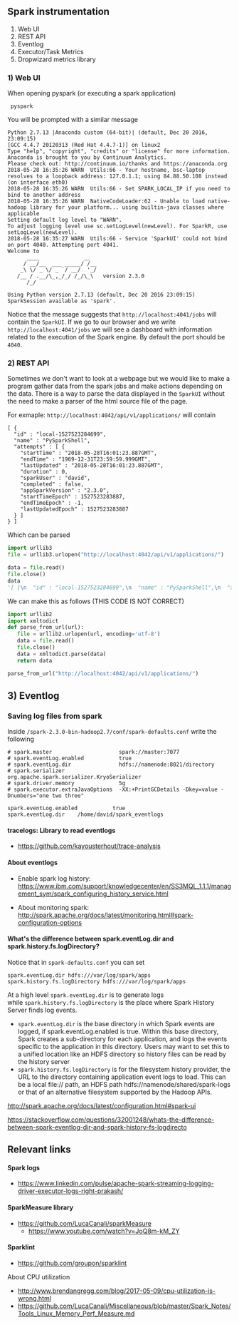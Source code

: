 

## Spark instrumentation

1) Web UI
2) REST API
3) Eventlog
4) Executor/Task Metrics
5) Dropwizard metrics library



### 1) Web UI

When opening pyspark (or executing a spark application)
```
 pyspark
```
You will be prompted with a similar message

```
Python 2.7.13 |Anaconda custom (64-bit)| (default, Dec 20 2016, 23:09:15) 
[GCC 4.4.7 20120313 (Red Hat 4.4.7-1)] on linux2
Type "help", "copyright", "credits" or "license" for more information.
Anaconda is brought to you by Continuum Analytics.
Please check out: http://continuum.io/thanks and https://anaconda.org
2018-05-28 16:35:26 WARN  Utils:66 - Your hostname, bsc-laptop resolves to a loopback address: 127.0.1.1; using 84.88.50.108 instead (on interface eth0)
2018-05-28 16:35:26 WARN  Utils:66 - Set SPARK_LOCAL_IP if you need to bind to another address
2018-05-28 16:35:26 WARN  NativeCodeLoader:62 - Unable to load native-hadoop library for your platform... using builtin-java classes where applicable
Setting default log level to "WARN".
To adjust logging level use sc.setLogLevel(newLevel). For SparkR, use setLogLevel(newLevel).
2018-05-28 16:35:27 WARN  Utils:66 - Service 'SparkUI' could not bind on port 4040. Attempting port 4041.
Welcome to
      ____              __
     / __/__  ___ _____/ /__
    _\ \/ _ \/ _ `/ __/  '_/
   /__ / .__/\_,_/_/ /_/\_\   version 2.3.0
      /_/

Using Python version 2.7.13 (default, Dec 20 2016 23:09:15)
SparkSession available as 'spark'.
```

Notice that the message suggests that `http://localhost:4041/jobs` will contain the `SparkUI`. If we go to our browser and we write `http://localhost:4041/jobs` we will see a dashboard with information related to the execution of the Spark engine. By default the port should be `4040`.

### 2) REST API

Sometimes we don't want to look at a webpage but we would like to make a program gather data from the spark jobs and make actions depending on the data. There is a way to parse the data displayed in the `SparkUI` without the need to make a parser of the html source file of the page.


For exmaple: `http://localhost:4042/api/v1/applications/` will contain
```
[ {
  "id" : "local-1527523284699",
  "name" : "PySparkShell",
  "attempts" : [ {
    "startTime" : "2018-05-28T16:01:23.887GMT",
    "endTime" : "1969-12-31T23:59:59.999GMT",
    "lastUpdated" : "2018-05-28T16:01:23.887GMT",
    "duration" : 0,
    "sparkUser" : "david",
    "completed" : false,
    "appSparkVersion" : "2.3.0",
    "startTimeEpoch" : 1527523283887,
    "endTimeEpoch" : -1,
    "lastUpdatedEpoch" : 1527523283887
  } ]
} ]
```
Which can be parsed
```python
import urllib3
file = urllib3.urlopen("http://localhost:4042/api/v1/applications/")

data = file.read()
file.close()
data
'[ {\n  "id" : "local-1527523284699",\n  "name" : "PySparkShell",\n  "attempts" : [ {\n    "startTime" : "2018-05-28T16:01:23.887GMT",\n    "endTime" : "1969-12-31T23:59:59.999GMT",\n    "lastUpdated" : "2018-05-28T16:01:23.887GMT",\n    "duration" : 0,\n    "sparkUser" : "david",\n    "completed" : false,\n    "appSparkVersion" : "2.3.0",\n    "startTimeEpoch" : 1527523283887,\n    "endTimeEpoch" : -1,\n    "lastUpdatedEpoch" : 1527523283887\n  } ]\n} ]'
```
We can make this as follows (THIS CODE IS NOT CORRECT)

```python
import urllib2
import xmltodict
def parse_from_url(url):
   file = urllib2.urlopen(url, encoding='utf-8')
   data = file.read()
   file.close()
   data = xmltodict.parse(data)
   return data

parse_from_url("http://localhost:4042/api/v1/applications/")
```

## 3) Eventlog


### Saving log files from spark


Inside `/spark-2.3.0-bin-hadoop2.7/conf/spark-defaults.conf`  write the following

```
# spark.master                     spark://master:7077
# spark.eventLog.enabled           true
# spark.eventLog.dir               hdfs://namenode:8021/directory
# spark.serializer                 org.apache.spark.serializer.KryoSerializer
# spark.driver.memory              5g
# spark.executor.extraJavaOptions  -XX:+PrintGCDetails -Dkey=value -Dnumbers="one two three"

spark.eventLog.enabled           true
spark.eventLog.dir    /home/david/spark_eventlogs
```

#### tracelogs: Library to read eventlogs

- https://github.com/kayousterhout/trace-analysis

#### About eventlogs

- Enable spark log history: https://www.ibm.com/support/knowledgecenter/en/SS3MQL_1.1.1/management_sym/spark_configuring_history_service.html

- About monitoring spark: http://spark.apache.org/docs/latest/monitoring.html#spark-configuration-options



#### What's the difference between spark.eventLog.dir and spark.history.fs.logDirectory?

Notice that in `spark-defaults.conf` you can set

```
spark.eventLog.dir hdfs:///var/log/spark/apps
spark.history.fs.logDirectory hdfs:///var/log/spark/apps
```

At a high level `spark.eventLog.dir` is to generate logs while `spark.history.fs.logDirectory` is the place where Spark History Server finds log events. 

- `spark.eventLog.dir` is the base directory in which Spark events are logged, if spark.eventLog.enabled is true. Within this base directory, Spark creates a sub-directory for each application, and logs the events specific to the application in this directory. Users may want to set this to a unified location like an HDFS directory so history files can be read by the history server
- `spark.history.fs.logDirectory` is for the filesystem history provider, the URL to the directory containing application event logs to load. This can be a local file:// path, an HDFS path hdfs://namenode/shared/spark-logs or that of an alternative filesystem supported by the Hadoop APIs.



http://spark.apache.org/docs/latest/configuration.html#spark-ui

https://stackoverflow.com/questions/32001248/whats-the-difference-between-spark-eventlog-dir-and-spark-history-fs-logdirecto



## Relevant links

#### Spark logs

- https://www.linkedin.com/pulse/apache-spark-streaming-logging-driver-executor-logs-right-prakash/


#### SparkMeasure library

- https://github.com/LucaCanali/sparkMeasure
    - https://www.youtube.com/watch?v=JoQ8m-kM_ZY

#### Sparklint

- https://github.com/groupon/sparklint

About CPU utilization
- http://www.brendangregg.com/blog/2017-05-09/cpu-utilization-is-wrong.html
- https://github.com/LucaCanali/Miscellaneous/blob/master/Spark_Notes/Tools_Linux_Memory_Perf_Measure.md
